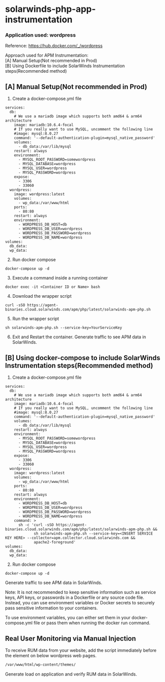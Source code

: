 # solarwinds-php-app-instrumentation

### Application used: wordpress
Reference: https://hub.docker.com/_/wordpress

Approach used for APM Instrumentation:   
[A] Manual Setup(Not recommended in Prod)  
[B] Using Dockerfile to include SolarWinds Instrumentation steps(Recommended method)

## [A] Manual Setup(Not recommended in Prod)

1) Create a docker-compose.yml file
```
services:
  db:
    # We use a mariadb image which supports both amd64 & arm64 architecture
    image: mariadb:10.6.4-focal
    # If you really want to use MySQL, uncomment the following line
    #image: mysql:8.0.27
    command: '--default-authentication-plugin=mysql_native_password'
    volumes:
      - db_data:/var/lib/mysql
    restart: always
    environment:
      - MYSQL_ROOT_PASSWORD=somewordpress
      - MYSQL_DATABASE=wordpress
      - MYSQL_USER=wordpress
      - MYSQL_PASSWORD=wordpress
    expose:
      - 3306
      - 33060
  wordpress:
    image: wordpress:latest
    volumes:
      - wp_data:/var/www/html
    ports:
      - 80:80
    restart: always
    environment:
      - WORDPRESS_DB_HOST=db
      - WORDPRESS_DB_USER=wordpress
      - WORDPRESS_DB_PASSWORD=wordpress
      - WORDPRESS_DB_NAME=wordpress
volumes:
  db_data:
  wp_data:
```
2) Run docker compose
```
docker-compose up -d
```
3) Execute a command inside a running container
```
docker exec -it <Container ID or Name> bash
```
4) Download the wrapper script
```
curl -sSO https://agent-binaries.cloud.solarwinds.com/apm/php/latest/solarwinds-apm-php.sh
```
5) Run the wrapper script
```
sh solarwinds-apm-php.sh --service-key=YourServiceKey
```
6) Exit and Restart the container. Generate traffic to see APM data in SolarWinds.

## [B] Using docker-compose to include SolarWinds Instrumentation steps(Recommended method)

1) Create a docker-compose.yml file
```
services:
  db:
    # We use a mariadb image which supports both amd64 & arm64 architecture
    image: mariadb:10.6.4-focal
    # If you really want to use MySQL, uncomment the following line
    #image: mysql:8.0.27
    command: '--default-authentication-plugin=mysql_native_password'
    volumes:
      - db_data:/var/lib/mysql
    restart: always
    environment:
      - MYSQL_ROOT_PASSWORD=somewordpress
      - MYSQL_DATABASE=wordpress
      - MYSQL_USER=wordpress
      - MYSQL_PASSWORD=wordpress
    expose:
      - 3306
      - 33060
  wordpress:
    image: wordpress:latest
    volumes:
      - wp_data:/var/www/html
    ports:
      - 80:80
    restart: always
    environment:
      - WORDPRESS_DB_HOST=db
      - WORDPRESS_DB_USER=wordpress
      - WORDPRESS_DB_PASSWORD=wordpress
      - WORDPRESS_DB_NAME=wordpress
    command: >
      sh -c 'curl -sSO https://agent-binaries.cloud.solarwinds.com/apm/php/latest/solarwinds-apm-php.sh &&
             sh solarwinds-apm-php.sh --service-key=<INSERT SERVICE KEY HERE> --collector=apm.collector.cloud.solarwinds.com &&
             apache2-foreground'
volumes:
  db_data:
  wp_data:

```
2) Run docker compose
```
docker-compose up -d
```
Generate traffic to see APM data in SolarWinds. 

Note: It is not recommended to keep sensitive information such as service keys, API keys, or passwords in a Dockerfile or any source code file. Instead, you can use environment variables or Docker secrets to securely pass sensitive information to your containers.

To use environment variables, you can either set them in your docker-compose.yml file or pass them when running the docker run command.

## Real User Monitoring via Manual Injection
To receive RUM data from your website, add the script immediately before the </body> element on below wordpress web pages.
```bash
/var/www/html/wp-content/themes/
```

Generate load on application and verify RUM data in SolarWinds.
